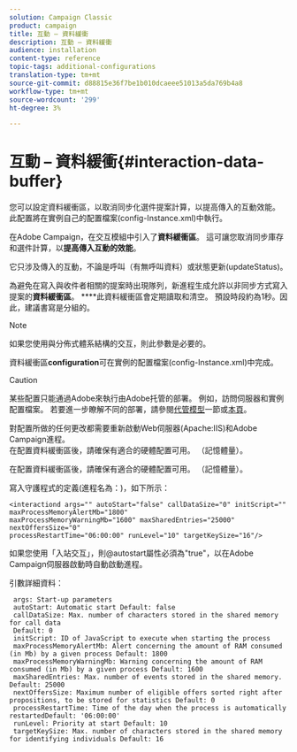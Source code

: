 ```yaml
---
solution: Campaign Classic
product: campaign
title: 互動 – 資料緩衝
description: 互動 – 資料緩衝
audience: installation
content-type: reference
topic-tags: additional-configurations
translation-type: tm+mt
source-git-commit: d88815e36f7be1b010dcaeee51013a5da769b4a8
workflow-type: tm+mt
source-wordcount: '299'
ht-degree: 3%

---
```



# 互動 – 資料緩衝{#interaction-data-buffer}

您可以設定資料緩衝區，以取消同步化選件提案計算，以提高傳入的互動效能。 此配置將在實例自己的配置檔案(config-Instance.xml)中執行。

在Adobe Campaign，在交互模組中引入了&#x200B;**資料緩衝區**。 這可讓您取消同步庫存和選件計算，以&#x200B;**提高傳入互動的效能**。

它只涉及傳入的互動，不論是呼叫（有無呼叫資料）或狀態更新(updateStatus)。

為避免在寫入與收件者相關的提案時出現隊列，新進程生成允許以非同步方式寫入提案的&#x200B;**資料緩衝區**。 ****&#x200B;此資料緩衝區會定期讀取和清空。 預設時段約為1秒。因此，建議書寫是分組的。

>[!NOTE]
>
>如果您使用與分佈式體系結構的交互，則此參數是必要的。

資料緩衝區&#x200B;**configuration**&#x200B;可在實例的配置檔案(config-Instance.xml)中完成。

>[!CAUTION]
>
>某些配置只能通過Adobe來執行由Adobe托管的部署。 例如，訪問伺服器和實例配置檔案。 若要進一步瞭解不同的部署，請參閱[代管模型](../../installation/using/hosting-models.md)一節或[本頁](../../installation/using/capability-matrix.md)。
>
>對配置所做的任何更改都需要重新啟動Web伺服器(Apache:IIS)和Adobe Campaign進程。\
>在配置資料緩衝區後，請確保有適合的硬體配置可用。 （記憶體量）。


在配置資料緩衝區後，請確保有適合的硬體配置可用。 （記憶體量）。

寫入守護程式的定義(進程名為：)，如下所示：

```
<interactiond args="" autoStart="false" callDataSize="0" initScript="" maxProcessMemoryAlertMb="1800"
maxProcessMemoryWarningMb="1600" maxSharedEntries="25000" nextOffersSize="0"
processRestartTime="06:00:00" runLevel="10" targetKeySize="16"/>
```

如果您使用「入站交互」，則@autostart屬性必須為&quot;true&quot;，以在Adobe Campaign伺服器啟動時自動啟動進程。

引數詳細資料：

```
 args: Start-up parameters 
 autoStart: Automatic start Default: false 
 callDataSize: Max. number of characters stored in the shared memory for call data
 Default: 0 
 initScript: ID of JavaScript to execute when starting the process 
 maxProcessMemoryAlertMb: Alert concerning the amount of RAM consumed (in Mb) by a given process Default: 1800 
 maxProcessMemoryWarningMb: Warning concerning the amount of RAM consumed (in Mb) by a given process Default: 1600 
 maxSharedEntries: Max. number of events stored in the shared memory. Default: 25000 
 nextOffersSize: Maximum number of eligible offers sorted right after propositions, to be stored for statistics Default: 0 
 processRestartTime: Time of the day when the process is automatically restartedDefault: '06:00:00' 
 runLevel: Priority at start Default: 10 
 targetKeySize: Max. number of characters stored in the shared memory for identifying individuals Default: 16 
```

